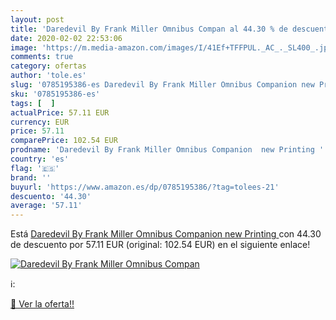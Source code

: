 ```yaml
---
layout: post
title: 'Daredevil By Frank Miller Omnibus Compan al 44.30 % de descuento'
date: 2020-02-02 22:53:06
image: 'https://m.media-amazon.com/images/I/41Ef+TFFPUL._AC_._SL400_.jpg'
comments: true
category: ofertas
author: 'tole.es'
slug: '0785195386-es Daredevil By Frank Miller Omnibus Companion new Printing'
sku: '0785195386-es'
tags: [  ]
actualPrice: 57.11 EUR
currency: EUR
price: 57.11
comparePrice: 102.54 EUR
prodname: 'Daredevil By Frank Miller Omnibus Companion  new Printing '
country: 'es'
flag: '🇪🇸'
brand: ''
buyurl: 'https://www.amazon.es/dp/0785195386/?tag=tolees-21'
descuento: '44.30'
average: '57.11'
---
```


Está [Daredevil By Frank Miller Omnibus Companion  new Printing ](https://www.amazon.es/dp/0785195386/?tag=tolees-21) con 44.30 de descuento por 57.11 EUR (original: 102.54 EUR) en el siguiente enlace!

[![Daredevil By Frank Miller Omnibus Compan](https://m.media-amazon.com/images/I/41Ef+TFFPUL._AC_._SL400_.jpg)](https://www.amazon.es/dp/0785195386/?tag=tolees-21)

ℹ️:


[🛒 Ver la oferta!!](https://www.amazon.es/dp/0785195386/?tag=tolees-21)

